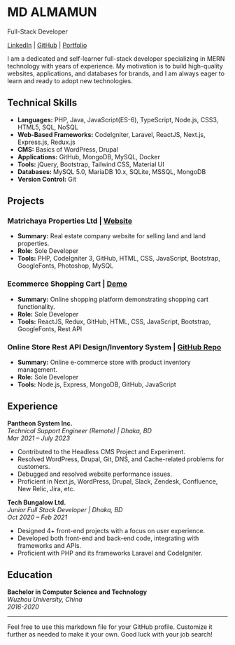 # MD ALMAMUN
Full-Stack Developer

[LinkedIn](https://www.linkedin.com/in/almamunhossain/) | [GitHub](https://github.com/Almamun-Hossain) | [Portfolio](https://almamun.me)

I am a dedicated and self-learner full-stack developer specializing in MERN technology with years of experience. My motivation is to build high-quality websites, applications, and databases for brands, and I am always eager to learn and ready to adopt new technologies.

## Technical Skills

- **Languages:** PHP, Java, JavaScript(ES-6), TypeScript, Node.js, CSS3, HTML5, SQL, NoSQL
- **Web-Based Frameworks:** CodeIgniter, Laravel, ReactJS, Next.js, Express.js, Redux.js
- **CMS:** Basics of WordPress, Drupal
- **Applications:** GitHub, MongoDB, MySQL, Docker
- **Tools:** jQuery, Bootstrap, Tailwind CSS, Material UI
- **Databases:** MySQL 5.0, MariaDB 10.x, SQLite, MSSQL, MongoDB
- **Version Control:** Git

## Projects

### Matrichaya Properties Ltd | [Website](https://matrichayabd.com)

- **Summary:** Real estate company website for selling land and land properties.
- **Role:** Sole Developer
- **Tools:** PHP, CodeIgniter 3, GitHub, HTML, CSS, JavaScript, Bootstrap, GoogleFonts, Photoshop, MySQL

### Ecommerce Shopping Cart | [Demo](https://clinquant-kashata-9f2e78.netlify.app)

- **Summary:** Online shopping platform demonstrating shopping cart functionality.
- **Role:** Sole Developer
- **Tools:** ReactJS, Redux, GitHub, HTML, CSS, JavaScript, Bootstrap, GoogleFonts, Rest API

### Online Store Rest API Design/Inventory System | [GitHub Repo](https://github.com/Almamun-Hossain/mern-commerce)

- **Summary:** Online e-commerce store with product inventory management.
- **Role:** Sole Developer
- **Tools:** Node.js, Express, MongoDB, GitHub, JavaScript

## Experience

**Pantheon System Inc.**  
*Technical Support Engineer (Remote) | Dhaka, BD*  
*Mar 2021 – July 2023*

- Contributed to the Headless CMS Project and Experiment.
- Resolved WordPress, Drupal, Git, DNS, and Cache-related problems for customers.
- Debugged and resolved website performance issues.
- Proficient in Next.js, WordPress, Drupal, Slack, Zendesk, Confluence, New Relic, Jira, etc.

**Tech Bungalow Ltd.**  
*Junior Full Stack Developer | Dhaka, BD*  
*Oct 2020 – Feb 2021*

- Designed 4+ front-end projects with a focus on user experience.
- Developed both front-end and back-end code, integrating with frameworks and APIs.
- Proficient with PHP and its frameworks Laravel and CodeIgniter.

## Education

**Bachelor in Computer Science and Technology**  
*Wuzhou University, China*  
*2016-2020*

---

Feel free to use this markdown file for your GitHub profile. Customize it further as needed to make it your own. Good luck with your job search!

